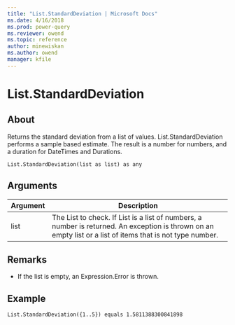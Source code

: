```yaml
---
title: "List.StandardDeviation | Microsoft Docs"
ms.date: 4/16/2018
ms.prod: power-query
ms.reviewer: owend
ms.topic: reference
author: minewiskan
ms.author: owend
manager: kfile
---
```

# List.StandardDeviation

  
## About  
Returns the standard deviation from a list of values.  List.StandardDeviation performs a sample based estimate. The result is a number for numbers, and a duration for DateTimes and Durations.  
  
```  
List.StandardDeviation(list as list) as any  
```  
  
## Arguments  
  
|Argument|Description|  
|------------|---------------|  
|list|The List to check. If List is a list of numbers, a number is returned. An exception is thrown on an empty list or a list of items that is not type number.|  
  
## <a name="__toc360789376"></a>Remarks  
  
-   If the list is empty, an Expression.Error is thrown.  
  
## Example  
  
```  
List.StandardDeviation({1..5}) equals 1.5811388300841898  
```  

